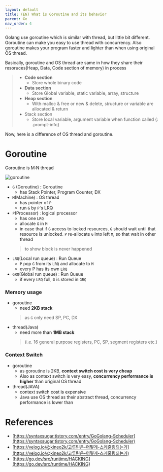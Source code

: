 ```yaml
---
layout: default
title: (EN) What is Goroutine and its behavior
parent: Go
nav_order: 4
---
```

Golang use goroutine which is similar with thread, but little bit different. Goroutine can make you easy to use thread with concurrency. Also goroutine makes your program faster and lighter than when using original OS thread.

Basically, goroutine and OS thread are same in how they share their resoruces(Heap, Data, Code section of memory) in process

> * **Code section**
>   * Store whole binary code
> * **Data section**
>    * Store Global variable, static variable, array, structure
> * **Heap section**
>   * With malloc & free or new & delete, structure or variable are allocated & return
> * Stack section
>   * Store local variable, argument variable when function called
{: .prompt-info}

Now, here is a difference of OS thread and goroutine.

# Goroutine
Goroutine is M:N thread

![goroutine](../../../assets/p/6/goroutine.png)
* `G` (Goroutine) : Goroutine
  * has Stack Pointer, Program Counter, DX
* `M`(Machine) : OS thread
  * has pointer of `P`
  * run `G` by `P`'s LRQ
* `P`(Processor) : logical processor
  * has one `LRQ`
  * allocate `G` in `M`
  * in case that if `G` access to locked resources, `G` should wait until that resource is unlocked. `P` re-allocate `G` into left `M`, so that wait in other thread
  > to show block is never happened
* `LRQ`(Local run queue) : Run Queue
  * `P` pop `G` from its `LRQ` and allocate to `M`
  * every P has its own `LRQ`
* `GRQ`(Global run queue) : Run Queue
  * if every `LRQ` full, `G` is stored in `GRQ`



### Memory usage
* goroutine
  * need **2KB stack**   
  > as `G` only need SP, PC, DX
* thread(Java)
  * need more than **1MB stack**   
  > (i.e. 16 general purpose registers, PC, SP, segment registers etc.)
 
### Context Switch
* goroutine
  * as goroutine is 2KB, **context switch cost is very cheap**
  * Also as context switch is very easy, **concurrency performance is higher** than original OS thread
* thread(JAVA)
  * context switch cost is expensive
  * Java use OS thread as their abstract thread, concurrency performance is lower than 




# References
* [https://syntaxsugar.tistory.com/entry/GoGolang-Scheduler](https://syntaxsugar.tistory.com/entry/GoGolang-Scheduler)
* [https://velog.io/@kineo2k/고루틴은-어떻게-스케줄링되는가](https://velog.io/@kineo2k/고루틴은-어떻게-스케줄링되는가)
* [https://go.dev/src/runtime/HACKING](https://go.dev/src/runtime/HACKING)